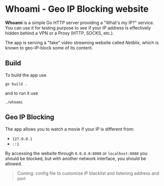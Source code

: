 # Whoami - Geo IP Blocking website

**Whoami** is a simple Go HTTP server providing a "What's my IP?" service.
You can use it for testing purpose to see if your IP address is effectively hidden behind a VPN or a Proxy (HTTP, SOCKS, etc.).

The app is serving a "fake" video streaming website called *Netblix*, which is known to geo-IP-block some of its content.

## Build

To build the app use 

```
go build .
```

and to run it use 

```
./whoami
```

## Geo IP Blocking

The app allows you to watch a movie if your IP is different from:

- `127.0.0.1`
- `::1`

By accessing the website through `0.0.0.0:8088` or `localhost:8088` you should be blocked, but with another network interface, you should be allowed.

> Coming: config file to customize IP blacklist and listening address and port

